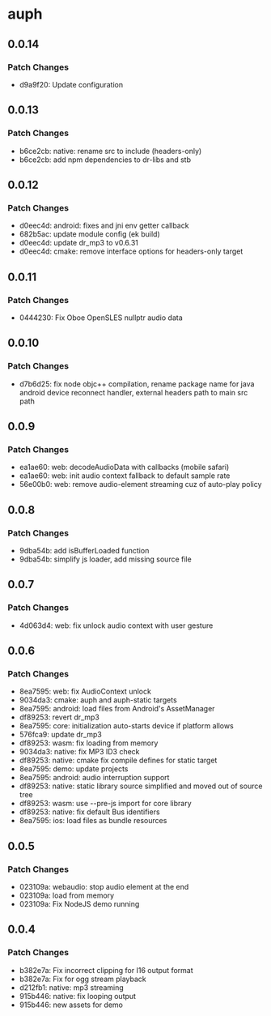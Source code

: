 # auph

## 0.0.14

### Patch Changes

- d9a9f20: Update configuration

## 0.0.13

### Patch Changes

- b6ce2cb: native: rename src to include (headers-only)
- b6ce2cb: add npm dependencies to dr-libs and stb

## 0.0.12

### Patch Changes

- d0eec4d: android: fixes and jni env getter callback
- 682b5ac: update module config (ek build)
- d0eec4d: update dr_mp3 to v0.6.31
- d0eec4d: cmake: remove interface options for headers-only target

## 0.0.11

### Patch Changes

- 0444230: Fix Oboe OpenSLES nullptr audio data

## 0.0.10

### Patch Changes

- d7b6d25: fix node objc++ compilation, rename package name for java android device reconnect handler, external headers path to main src path

## 0.0.9

### Patch Changes

- ea1ae60: web: decodeAudioData with callbacks (mobile safari)
- ea1ae60: web: init audio context fallback to default sample rate
- 56e00b0: web: remove audio-element streaming cuz of auto-play policy

## 0.0.8

### Patch Changes

- 9dba54b: add isBufferLoaded function
- 9dba54b: simplify js loader, add missing source file

## 0.0.7

### Patch Changes

- 4d063d4: web: fix unlock audio context with user gesture

## 0.0.6

### Patch Changes

- 8ea7595: web: fix AudioContext unlock
- 9034da3: cmake: auph and auph-static targets
- 8ea7595: android: load files from Android's AssetManager
- df89253: revert dr_mp3
- 8ea7595: core: initialization auto-starts device if platform allows
- 576fca9: update dr_mp3
- df89253: wasm: fix loading from memory
- 9034da3: native: fix MP3 ID3 check
- df89253: native: cmake fix compile defines for static target
- 8ea7595: demo: update projects
- 8ea7595: android: audio interruption support
- df89253: native: static library source simplified and moved out of source tree
- df89253: wasm: use --pre-js import for core library
- df89253: native: fix default Bus identifiers
- 8ea7595: ios: load files as bundle resources

## 0.0.5

### Patch Changes

- 023109a: webaudio: stop audio element at the end
- 023109a: load from memory
- 023109a: Fix NodeJS demo running

## 0.0.4

### Patch Changes

- b382e7a: Fix incorrect clipping for I16 output format
- b382e7a: Fix for ogg stream playback
- d212fb1: native: mp3 streaming
- 915b446: native: fix looping output
- 915b446: new assets for demo
